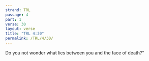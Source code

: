 ```yaml
---
strand: TRL
passage: 4
part: 1
verse: 30
layout: verse
title: "TRL 4:30"
permalink: /TRL/4/30/
---
```

Do you not wonder what lies between you and the face of death?"

